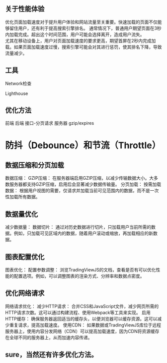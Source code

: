 ## 关于性能体验
优化页面加载速度对于提升用户体验和网站流量至关重要。快速加载的页面不仅能够留住用户，还有利于提高搜索引擎排名。 
通常情况下，普通用户期望页面在3秒内加载完成。超出这个时间范围，用户可能会选择离开，造成用户流失。  
尤其在移动设备上，用户对页面加载速度的要求更高，期望首屏在2秒内完成加载。如果页面加载速度过慢，搜索引擎可能会对其进行惩罚，使其排名下降，导致流量减少。

## 工具
Network检查

Lighthouse

## 优化方法
前端
后端 接口-分页请求 
服务器 gzip/expires

# 防抖（Debounce）和节流（Throttle）

## 数据压缩和分页加载 
数据压缩：
GZIP压缩： 在服务器端启用GZIP压缩，以减少传输数据大小。大多数服务器都支持GZIP压缩，启用后会显著减少数据传输量。
分页加载：
按需加载数据： 根据用户视图的需要，仅请求并加载当前可见范围内的数据，而不是一次性加载所有数据。
## 数据量优化 
减少数据量：
数据切片： 通过对历史数据进行切片，只加载用户当前所需的数据。例如，只加载可见区域内的数据，随着用户滚动或缩放，再加载相应的新数据。
## 图表配置优化 
图表优化：
配置参数调整： 浏览TradingViewJS的文档，查看是否有可以优化性能的配置选项。例如，可以调整图表的渲染方式、分辨率和数据点密度。
## 优化网络请求 
网络请求优化：
减少HTTP请求： 合并CSS和JavaScript文件，减少网页所需的HTTP请求次数。这可以通过构建流程、使用Webpack等工具来实现。
启用HTTP缓存： 确保服务器返回适当的缓存头，以便浏览器可以缓存资源。这可以减少重复请求，提高加载速度。
使用CDN： 如果数据或TradingViewJS库位于远程服务器上，使用内容分发网络（CDN）可以提高加载速度，因为CDN将资源缓存在全球不同的服务器上，从而加速内容传递。


## sure，当然还有许多优化方法。